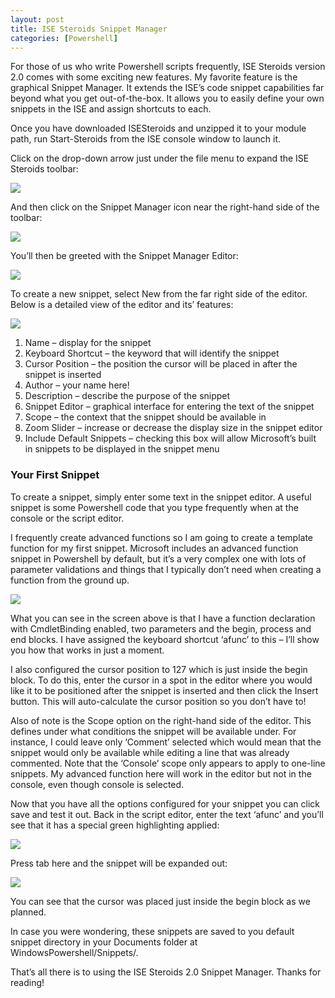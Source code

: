 ```yaml
---
layout: post
title: ISE Steroids Snippet Manager
categories: [Powershell]
---
```


[1]: /assets/media/Snippet1.png
[2]: /assets/media/Snippet2.png
[3]: /assets/media/Snippet3.png
[4]: /assets/media/Snippet4.png
[5]: /assets/media/Snippet5.png
[6]: /assets/media/Snippet6.png
[7]: /assets/media/Snippet7.png

For those of us who write Powershell scripts frequently, ISE Steroids version 2.0 comes with some exciting new features. My favorite feature is the graphical Snippet Manager. It extends the ISE’s code snippet capabilities far beyond what you get out-of-the-box. It allows you to easily define your own snippets in the ISE and assign shortcuts to each.

Once you have downloaded ISESteroids and unzipped it to your module path, run Start-Steroids from the ISE console window to launch it.<!--more-->

Click on the drop-down arrow just under the file menu to expand the ISE Steroids toolbar:

![][1]

And then click on the Snippet Manager icon near the right-hand side of the toolbar:

![][2]

You’ll then be greeted with the Snippet Manager Editor:

![][3]

To create a new snippet, select New from the far right side of the editor. Below is a detailed view of the editor and its’ features:

![][4]

1. Name – display for the snippet
2. Keyboard Shortcut – the keyword that will identify the snippet
3. Cursor Position – the position the cursor will be placed in after the snippet is inserted
4. Author – your name here!
5. Description – describe the purpose of the snippet
6. Snippet Editor – graphical interface for entering the text of the snippet
7. Scope – the context that the snippet should be available in
8. Zoom Slider – increase or decrease the display size in the snippet editor
9. Include Default Snippets – checking this box will allow Microsoft’s built in snippets to be displayed in the snippet menu

### Your First Snippet
To create a snippet, simply enter some text in the snippet editor. A useful snippet is some Powershell code that you type frequently when at the console or the script editor.

I frequently create advanced functions so I am going to create a template function for my first snippet. Microsoft includes an advanced function snippet in Powershell by default, but it’s a very complex one with lots of parameter validations and things that I typically don’t need when creating a function from the ground up.

![][5]

What you can see in the screen above is that I have a function declaration with CmdletBinding enabled, two parameters and the begin, process and end blocks. I have assigned the keyboard shortcut ‘afunc’ to this – I’ll show you how that works in just a moment.

I also configured the cursor position to 127 which is just inside the begin block. To do this, enter the cursor in a spot in the editor where you would like it to be positioned after the snippet is inserted and then click the Insert button. This will auto-calculate the cursor position so you don’t have to!

Also of note is the Scope option on the right-hand side of the editor. This defines under what conditions the snippet will be available under. For instance, I could leave only ‘Comment’ selected which would mean that the snippet would only be available while editing a line that was already commented. Note that the ‘Console’ scope only appears to apply to one-line snippets. My advanced function here will work in the editor but not in the console, even though console is selected.

Now that you have all the options configured for your snippet you can click save and test it out. Back in the script editor, enter the text ‘afunc’ and you’ll see that it has a special green highlighting applied:

![][6]

Press tab here and the snippet will be expanded out:

![][7]

You can see that the cursor was placed just inside the begin block as we planned.

In case you were wondering, these snippets are saved to you default snippet directory in your Documents folder at WindowsPowershell/Snippets/.

That’s all there is to using the ISE Steroids 2.0 Snippet Manager. Thanks for reading!